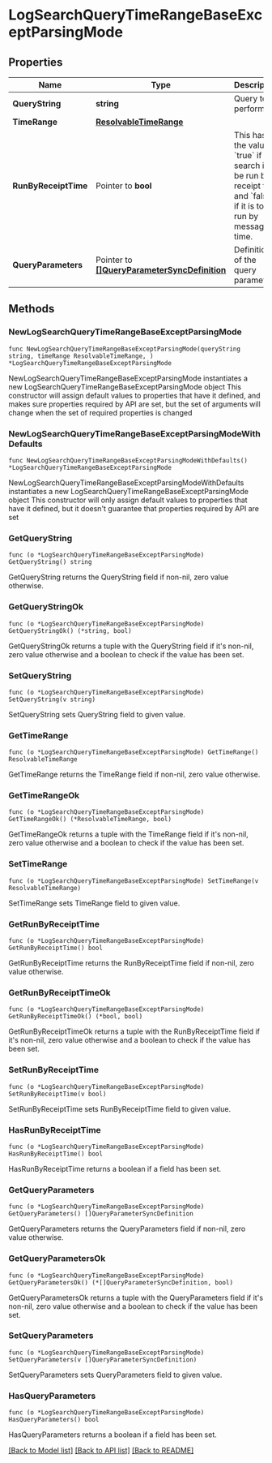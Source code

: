 # LogSearchQueryTimeRangeBaseExceptParsingMode

## Properties

Name | Type | Description | Notes
------------ | ------------- | ------------- | -------------
**QueryString** | **string** | Query to perform. | 
**TimeRange** | [**ResolvableTimeRange**](ResolvableTimeRange.md) |  | 
**RunByReceiptTime** | Pointer to **bool** | This has the value &#x60;true&#x60; if the search is to be run by receipt time and &#x60;false&#x60; if it is to be run by message time. | [optional] [default to false]
**QueryParameters** | Pointer to [**[]QueryParameterSyncDefinition**](QueryParameterSyncDefinition.md) | Definition of the query parameters. | [optional] 

## Methods

### NewLogSearchQueryTimeRangeBaseExceptParsingMode

`func NewLogSearchQueryTimeRangeBaseExceptParsingMode(queryString string, timeRange ResolvableTimeRange, ) *LogSearchQueryTimeRangeBaseExceptParsingMode`

NewLogSearchQueryTimeRangeBaseExceptParsingMode instantiates a new LogSearchQueryTimeRangeBaseExceptParsingMode object
This constructor will assign default values to properties that have it defined,
and makes sure properties required by API are set, but the set of arguments
will change when the set of required properties is changed

### NewLogSearchQueryTimeRangeBaseExceptParsingModeWithDefaults

`func NewLogSearchQueryTimeRangeBaseExceptParsingModeWithDefaults() *LogSearchQueryTimeRangeBaseExceptParsingMode`

NewLogSearchQueryTimeRangeBaseExceptParsingModeWithDefaults instantiates a new LogSearchQueryTimeRangeBaseExceptParsingMode object
This constructor will only assign default values to properties that have it defined,
but it doesn't guarantee that properties required by API are set

### GetQueryString

`func (o *LogSearchQueryTimeRangeBaseExceptParsingMode) GetQueryString() string`

GetQueryString returns the QueryString field if non-nil, zero value otherwise.

### GetQueryStringOk

`func (o *LogSearchQueryTimeRangeBaseExceptParsingMode) GetQueryStringOk() (*string, bool)`

GetQueryStringOk returns a tuple with the QueryString field if it's non-nil, zero value otherwise
and a boolean to check if the value has been set.

### SetQueryString

`func (o *LogSearchQueryTimeRangeBaseExceptParsingMode) SetQueryString(v string)`

SetQueryString sets QueryString field to given value.


### GetTimeRange

`func (o *LogSearchQueryTimeRangeBaseExceptParsingMode) GetTimeRange() ResolvableTimeRange`

GetTimeRange returns the TimeRange field if non-nil, zero value otherwise.

### GetTimeRangeOk

`func (o *LogSearchQueryTimeRangeBaseExceptParsingMode) GetTimeRangeOk() (*ResolvableTimeRange, bool)`

GetTimeRangeOk returns a tuple with the TimeRange field if it's non-nil, zero value otherwise
and a boolean to check if the value has been set.

### SetTimeRange

`func (o *LogSearchQueryTimeRangeBaseExceptParsingMode) SetTimeRange(v ResolvableTimeRange)`

SetTimeRange sets TimeRange field to given value.


### GetRunByReceiptTime

`func (o *LogSearchQueryTimeRangeBaseExceptParsingMode) GetRunByReceiptTime() bool`

GetRunByReceiptTime returns the RunByReceiptTime field if non-nil, zero value otherwise.

### GetRunByReceiptTimeOk

`func (o *LogSearchQueryTimeRangeBaseExceptParsingMode) GetRunByReceiptTimeOk() (*bool, bool)`

GetRunByReceiptTimeOk returns a tuple with the RunByReceiptTime field if it's non-nil, zero value otherwise
and a boolean to check if the value has been set.

### SetRunByReceiptTime

`func (o *LogSearchQueryTimeRangeBaseExceptParsingMode) SetRunByReceiptTime(v bool)`

SetRunByReceiptTime sets RunByReceiptTime field to given value.

### HasRunByReceiptTime

`func (o *LogSearchQueryTimeRangeBaseExceptParsingMode) HasRunByReceiptTime() bool`

HasRunByReceiptTime returns a boolean if a field has been set.

### GetQueryParameters

`func (o *LogSearchQueryTimeRangeBaseExceptParsingMode) GetQueryParameters() []QueryParameterSyncDefinition`

GetQueryParameters returns the QueryParameters field if non-nil, zero value otherwise.

### GetQueryParametersOk

`func (o *LogSearchQueryTimeRangeBaseExceptParsingMode) GetQueryParametersOk() (*[]QueryParameterSyncDefinition, bool)`

GetQueryParametersOk returns a tuple with the QueryParameters field if it's non-nil, zero value otherwise
and a boolean to check if the value has been set.

### SetQueryParameters

`func (o *LogSearchQueryTimeRangeBaseExceptParsingMode) SetQueryParameters(v []QueryParameterSyncDefinition)`

SetQueryParameters sets QueryParameters field to given value.

### HasQueryParameters

`func (o *LogSearchQueryTimeRangeBaseExceptParsingMode) HasQueryParameters() bool`

HasQueryParameters returns a boolean if a field has been set.


[[Back to Model list]](../README.md#documentation-for-models) [[Back to API list]](../README.md#documentation-for-api-endpoints) [[Back to README]](../README.md)


